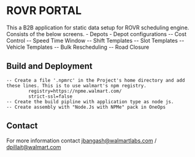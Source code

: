 # ROVR PORTAL

This a B2B application for static data setup for ROVR scheduling engine. Consists of the below screens.
	- Depots
	- Depot configurations
		-- Cost Control
		-- Speed Time Window
		-- Shift Templates
		-- Slot Templates
		-- Vehicle Templates
		-- Bulk Rescheduling
		-- Road Closure

## Build and Deployment

	-- Create a file '.npmrc' in the Project's home directory and add these lines. This is to use walmart's npm registry.
    		registry=https://npme.walmart.com/
    		strict-ssl=false
	-- Create the build pipline with application type as node js.
	-- Create assembly with "Node.Js with NPMe" pack in OneOps 

## Contact

For more information contact jbangash@walmartlabs.com / dpillait@walmart.com
